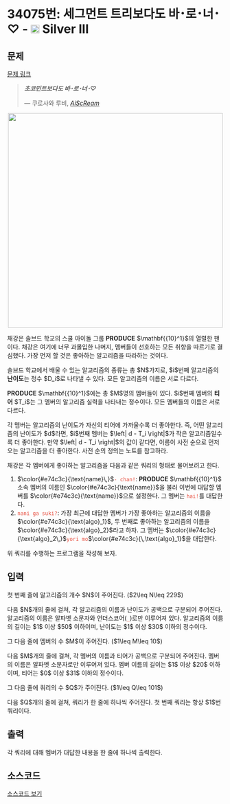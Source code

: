 # 34075번: 세그먼트 트리보다도 바･로･너･♡ - <img src="https://static.solved.ac/tier_small/8.svg" style="height:20px" /> Silver III

<!-- performance -->

<!-- 문제 제출 후 깃허브에 푸시를 했을 때 제출한 코드의 성능이 입력될 공간입니다.-->

<!-- end -->

## 문제

[문제 링크](https://boj.kr/34075)

<blockquote>
<p><strong><em>초코민트보다도 바･로･너･♡</em></strong></p>

<p>    — 쿠로사와 루비, <a href="https://namu.wiki/w/%E6%84%9B%E2%99%A1%E3%82%B9%E3%82%AF%E3%83%AA%EF%BD%9E%E3%83%A0%EF%BC%81"><em>AiScReam</em></a></p>
</blockquote>

<p style="text-align: center;"><img alt="" src="https://upload.acmicpc.net/73509dd4-087c-461a-af36-571088a821b0/-/preview/" style="width:500px;max-width:100%"></p>

<p>채강은 솔브드 학교의 스쿨 아이돌 그룹 <strong>PRODUCE</strong> $\mathbf{{10}^1}$의 열렬한 팬이다. 채강은 여기에 너무 과몰입한 나머지, 멤버들이 선호하는 모든 취향을 따르기로 결심했다. 가장 먼저 할 것은 좋아하는 알고리즘을 따라하는 것이다.</p>

<p>솔브드 학교에서 배울 수 있는 알고리즘의 종류는 총 $N$가지로, $i$번째 알고리즘의 <strong>난이도</strong>는 정수 $D_i$로 나타낼 수 있다. 모든 알고리즘의 이름은 서로 다르다.</p>

<p><strong>PRODUCE</strong> $\mathbf{{10}^1}$에는 총 $M$명의 멤버들이 있다. $i$번째 멤버의 <strong>티어</strong> $T_i$는 그 멤버의 알고리즘 실력을 나타내는 정수이다. 모든 멤버들의 이름은 서로 다르다.</p>

<p>각 멤버는 알고리즘의 난이도가 자신의 티어에 가까울수록 더 좋아한다. 즉, 어떤 알고리즘의 난이도가 $d$라면, $i$번째 멤버는 $\left| d - T_i \right|$가 작은 알고리즘일수록 더 좋아한다. 만약 $\left| d - T_i \right|$의 값이 같다면, 이름이 사전 순으로 먼저 오는 알고리즘을 더 좋아한다. 사전 순의 정의는 노트를 참고하라.</p>

<p>채강은 각 멤버에게 좋아하는 알고리즘을 다음과 같은 쿼리의 형태로 물어보려고 한다.</p>

<ol>
<li>$\color{#e74c3c}{\text{name}\,}$<code style="color:#e74c3c;">- chan!</code>: <strong>PRODUCE</strong> $\mathbf{{10}^1}$ 소속 멤버의 이름인 $\color{#e74c3c}{\text{name}}$을 불러 이번에 대답할 멤버를 $\color{#e74c3c}{\text{name}}$으로 설정한다. 그 멤버는 <code style="color:#e74c3c;">hai!</code>를 대답한다.</li>
<li><code style="color:#e74c3c;">nani ga suki?</code>: 가장 최근에 대답한 멤버가 가장 좋아하는 알고리즘의 이름을 $\color{#e74c3c}{\text{algo}_1}$, 두 번째로 좋아하는 알고리즘의 이름을 $\color{#e74c3c}{\text{algo}_2}$라고 하자. 그 멤버는 $\color{#e74c3c}{\text{algo}_2\,}$<code style="color:#e74c3c;">yori mo</code>$\color{#e74c3c}{\,\text{algo}_1}$을 대답한다.</li>
</ol>

<p>위 쿼리를 수행하는 프로그램을 작성해 보자.</p>

## 입력

<p>첫 번째 줄에 알고리즘의 개수 $N$이 주어진다. ($2\leq N\leq 229$)</p>

<p>다음 $N$개의 줄에 걸쳐, 각 알고리즘의 이름과 난이도가 공백으로 구분되어 주어진다. 알고리즘의 이름은 알파벳 소문자와 언더스코어(<code style="color:#e74c3c;">_</code>)로만 이루어져 있다. 알고리즘의 이름의 길이는 $1$ 이상 $50$ 이하이며, 난이도는 $1$ 이상 $30$ 이하의 정수이다.</p>

<p>그 다음 줄에 멤버의 수 $M$이 주어진다. ($1\leq M\leq 10$)</p>

<p>다음 $M$개의 줄에 걸쳐, 각 멤버의 이름과 티어가 공백으로 구분되어 주어진다. 멤버의 이름은 알파벳 소문자로만 이루어져 있다. 멤버 이름의 길이는 $1$ 이상 $20$ 이하이며, 티어는 $0$ 이상 $31$ 이하의 정수이다.</p>

<p>그 다음 줄에 쿼리의 수 $Q$가 주어진다. ($1\leq Q\leq 101$)</p>

<p>다음 $Q$개의 줄에 걸쳐, 쿼리가 한 줄에 하나씩 주어진다. 첫 번째 쿼리는 항상 $1$번 쿼리이다.</p>

## 출력

<p>각 쿼리에 대해 멤버가 대답한 내용을 한 줄에 하나씩 출력한다.</p>

## 소스코드

[소스코드 보기](세그먼트%20트리보다도%20바･로･너･♡.cpp)